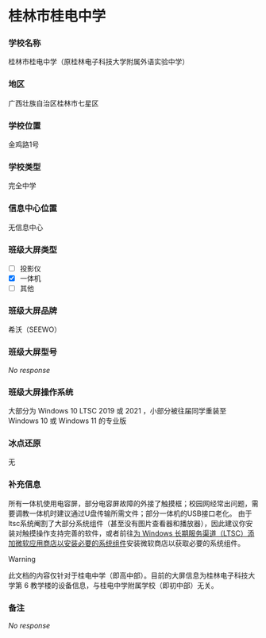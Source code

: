 # 桂林市桂电中学

### 学校名称

桂林市桂电中学（原桂林电子科技大学附属外语实验中学）

### 地区

广西壮族自治区桂林市七星区

### 学校位置

金鸡路1号

### 学校类型

完全中学

### 信息中心位置

无信息中心

### 班级大屏类型

- [ ] 投影仪
- [x] 一体机
- [ ] 其他

### 班级大屏品牌

希沃（SEEWO）

### 班级大屏型号

_No response_

### 班级大屏操作系统

大部分为 Windows 10 LTSC 2019 或 2021 ，小部分被往届同学重装至 Windows 10 或 Windows 11 的专业版

### 冰点还原

无

### 补充信息

所有一体机使用电容屏，部分电容屏故障的外接了触摸框；校园网经常出问题，需要调教一体机时建议通过U盘传输所需文件；部分一体机的USB接口老化。
由于ltsc系统阉割了大部分系统组件（甚至没有图片查看器和播放器），因此建议你安装对触摸操作支持完善的软件，或者前往[为 Windows 长期服务渠道（LTSC）添加微软应用商店以安装必要的系统组件](/docs/faq/Add-Microsoft-Store-for-Windows-LTSC.md)安装微软商店以获取必要的系统组件。

> [!WARNING]
> 此文档的内容仅针对于桂电中学（即高中部）。目前的大屏信息为桂林电子科技大学第 6 教学楼的设备信息，与桂电中学附属学校（即初中部）无关。

### 备注

_No response_